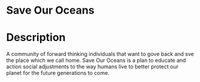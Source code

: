 # Save Our Oceans

# Description

A community of forward thinking individuals that want to gove back and sve the place which we call home. Save Our Oceans is a plan to educate and action social adjustments to the way humans live to better protect our planet for the future generations to come.